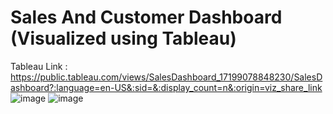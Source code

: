# Sales And Customer Dashboard (Visualized using Tableau)
Tableau Link : https://public.tableau.com/views/SalesDashboard_17199078848230/SalesDashboard?:language=en-US&:sid=&:display_count=n&:origin=viz_share_link
![image](https://github.com/MatthewEvansH/Sales-Customer-Dashboard/assets/85978388/4ce50005-e16c-4a7a-b6b5-04eb5f503b04)
![image](https://github.com/MatthewEvansH/Sales-Customer-Dashboard/assets/85978388/4b981ae1-7a50-46f1-beb4-f7c541feed31)
